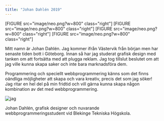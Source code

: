 ```yaml
---
title: "Johan Dahlén 2019"
---
```


[FIGURE src="image/neo.png?w=800" class="right"]
[FIGURE src="image/neo.png?w=800" class="right"]
[FIGURE src="image/neo.png?w=800" class="right"]
[FIGURE src="image/neo.png?w=800" class="right"]
<!-- [FIGURE src="image/jmin2.jpg?w=500" class="right"]
[FIGURE src="image/jmin2.jpg?w=500" class="right"] -->

<div class="present">
Mitt namn är Johan Dahlén. Jag kommer ifrån Västervik från början men har senaste tiden bott i Göteborg. Innan så har jag studerat grafisk design med tanken om att fortsätta med att plugga reklam. Jag tog tillslut beslutet om att jag ville kunna skapa saker och inte bara marknadsföra dem.

Programmering och speciellt webbprogrammering känns som det finns oändliga möjligheter att skapa och vara kreativ, precis det som jag söker! Jag ritar en hel del på min fridtid och vill gärna kunna skapa någon kombination av det med webbprogrammering.
</div>
<div class="byline">
<img src="image/yellowb.jpg" alt="jag" />
<p class="bylinetext">Johan Dahlén, grafisk designer och nuvarande webbprogrammeringsstudent vid Blekinge Tekniska Högskola.</p>
</div>
